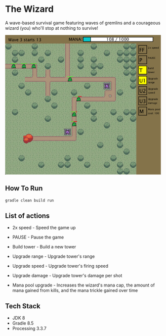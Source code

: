 # The Wizard
A wave-based survival game featuring waves of gremlins and a courageous wizard (you) who'll stop at nothing to survive!

<p align="center">
    <img src="https://github.com/bbat2575/TheWizard/blob/main/TheWizard.png"/>
</p>

## How To Run

```bash
gradle clean build run
```

## List of actions

* 2x speed - Speed the game up

* PAUSE - Pause the game

* Build tower - Build a new tower

* Upgrade range - Upgrade tower's range

* Upgrade speed - Upgrade tower's firing speed

* Upgrade damage - Upgrade tower's damage per shot

* Mana pool upgrade - Increases the wizard's mana cap, the amount of mana gained from kills, and the mana trickle gained over time

## Tech Stack
- JDK 8
- Gradle 8.5
- Processing 3.3.7
